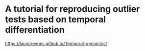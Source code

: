 # A tutorial for reproducing outlier tests based on temporal differentiation 
https://lauricreynes.github.io/Temporal-genomics/
